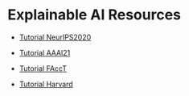 # Explainable AI Resources

- [Tutorial NeurIPS2020](https://explainml-tutorial.github.io/neurips20) 

- [Tutorial AAAI21](https://explainml-tutorial.github.io/aaai21) 

- [Tutorial FAccT](https://docs.google.com/presentation/d/10a0PNKwoV3a1XChzvY-T1mWudtzUIZi3sCMzVwGSYfM/edit#slide=id.p) 

- [Tutorial Harvard](https://drive.google.com/file/d/1xn2dCDAeEEhB_rex202KxMPqIPj31fZ4/view)
